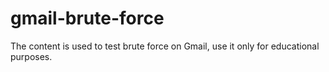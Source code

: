 # gmail-brute-force
The content is used to test brute force on Gmail, use it only for educational purposes. 

